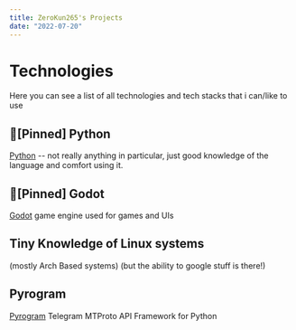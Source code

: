 ```yaml
---
title: ZeroKun265's Projects
date: "2022-07-20"
---
```



# Technologies
Here you can see a list of all technologies and tech stacks that i can/like to use


## 📌[Pinned] Python
[Python](http://www.python.org/) -- not really anything in particular, just good knowledge of the language and comfort using it.


## 📌[Pinned] Godot
[Godot](http://www.godotengine.org/) game engine used for games and UIs

## Tiny Knowledge of Linux systems
(mostly Arch Based systems) (but the ability to google stuff is there!)

## Pyrogram
[Pyrogram](https://docs.pyrogram.org/) Telegram MTProto API Framework for Python
